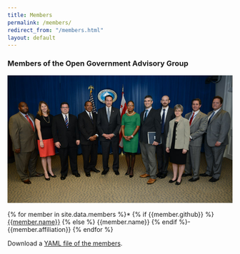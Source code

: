 ```yaml
---
title: Members
permalink: /members/
redirect_from: "/members.html"
layout: default
---
```

### Members of the Open Government Advisory Group

![Photo of the members of the Open Government Advisory Group](/assets/images/ALM_0202.jpg "Photo of Members")

{% for member in site.data.members %}* {% if {{member.github}} %}[{{member.name}}](https://github.com/{{member.github}}) {% else %} {{member.name}} {% endif %}- {{member.affiliation}}
{% endfor %}

Download a [YAML file of the members](/assets/data/members.yml).